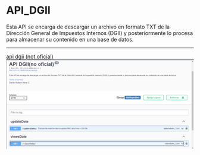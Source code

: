 ﻿# API_DGII

 <P>
   Esta API se encarga de descargar un archivo en formato TXT de la Dirección General de Impuestos Internos (DGII) y posteriormente lo procesa para almacenar su contenido en una base de datos.
 </P>
<hr>
<a href="https://api-dgii.onrender.com/">api dgii (not oficial)</a>
<img src="./img.png">
